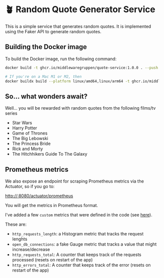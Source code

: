 # 🪴 Random Quote Generator Service

This is a simple service that generates random quotes. It is implemented using
the Faker API to generate random quotes.

## Building the Docker image

To build the Docker image, run the following command:

```bash
docker build -t ghcr.io/middlewaregruppen/quote-service:1.0.0 . --push

# If you're on a Mac M1 or M2, then
docker buildx build --platform linux/amd64,linux/arm64 -t ghcr.io/middlewaregruppen/quote-service:1.0.0 --push .
```

## So... what wonders await?

Well... you will be rewarded with random quotes from the following films/tv series

- Star Wars
- Harry Potter
- Game of Thrones
- The Big Lebowski
- The Princess Bride
- Rick and Morty
- The Hitchhikers Guide To The Galaxy

## Prometheus metrics

We also expose an endpoint for scraping Prometheus metrics via the Actuator, so
if you go to:

[http://<your-host></your-host>:8080/actuator/prometheus](http://[your-host]:8080/actuator/prometheus)

You will get the metrics in Prometheus format.

I've added a few `custom` metrics that were defined in the code
(see [here](./src/main/java/com/example/quoteservice/QuoteController.java)).

These are:

- `http_requests_length`: a Histogram metric that tracks the request lenghts
- `open_db_connections`: a fake Gauge metric that tracks a value that might increase/decrease
- `http_requests_total`: A counter that keeps track of the requests processed (resets on restart of the app)
- `http_errors_total`: A counter that keeps track of the error (resets on restart of the app)
